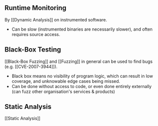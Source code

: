 ## Runtime Monitoring
By [[Dynamic Analysis]] on instrumented software.
- Can be slow (instrumented binaries are necessarily slower), and often requires source access.
## Black-Box Testing
[[Black-Box Fuzzing]] and [[Fuzzing]] in general can be used to find bugs (e.g. [[CVE-2007-3944]]).
- Black box means no visibility of program logic, which can result in low coverage, and unknowable edge cases being missed.
- Can be done without access to code, or even done entirely externally (can fuzz other organisation's services & products) 
## Static Analysis
[[Static Analysis]] 
